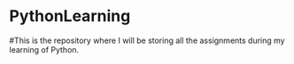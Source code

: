 # PythonLearning
#This is the repository where I will be storing all the assignments during my learning of Python.
